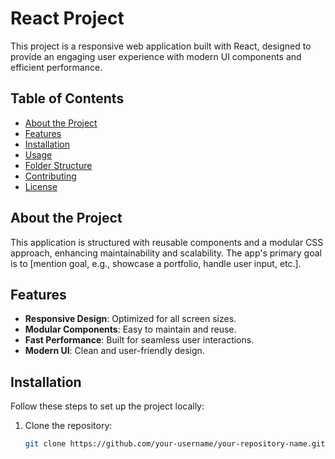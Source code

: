# React Project

This project is a responsive web application built with React, designed to provide an engaging user experience with modern UI components and efficient performance.

## Table of Contents
- [About the Project](#about-the-project)
- [Features](#features)
- [Installation](#installation)
- [Usage](#usage)
- [Folder Structure](#folder-structure)
- [Contributing](#contributing)
- [License](#license)

## About the Project
This application is structured with reusable components and a modular CSS approach, enhancing maintainability and scalability. The app's primary goal is to [mention goal, e.g., showcase a portfolio, handle user input, etc.].

## Features
- **Responsive Design**: Optimized for all screen sizes.
- **Modular Components**: Easy to maintain and reuse.
- **Fast Performance**: Built for seamless user interactions.
- **Modern UI**: Clean and user-friendly design.

## Installation
Follow these steps to set up the project locally:

1. Clone the repository:
   ```bash
   git clone https://github.com/your-username/your-repository-name.git
